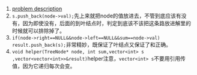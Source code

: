 1. [problem description](https://leetcode.com/problems/path-sum-ii/description/)
2. `s.push_back(node->val);`先上来就把node的值放进去，不管到底应该有没有，因为即使没有，后面的到叶结点时，判定到底该不该把这条路放进解里的时候就可以排除掉了。
3. `if(node->right==NULL&&node->left==NULL&&sum==node->val) result.push_back(s);`非常精妙，既保证了叶结点又保证了和正确。
4. `void helper(TreeNode* node, int sum,vector<int> s ,vector<vector<int>>&result)`helper注意，`vector<int> s`不要用引用传值，因为它递归每次会变。

